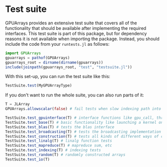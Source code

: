 # Test suite

GPUArrays provides an extensive test suite that covers all of the functionality that should
be available after implementing the required interfaces. This test suite is part of this
package, but for dependency reasons it is not available when importing the package. Instead,
you should include the code from your `runtests.jl` as follows:

```julia
import GPUArrays
gpuarrays = pathof(GPUArrays)
gpuarrays_root = dirname(dirname(gpuarrays))
include(joinpath(gpuarrays_root, "test", "testsuite.jl"))
```

With this set-up, you can run the test suite like this:

```julia
TestSuite.test(MyGPUArrayType)
```
If you don't want to run the whole suite, you can also run parts of it:


```julia
T = JLArray
GPUArrays.allowscalar(false) # fail tests when slow indexing path into Array type is used.

TestSuite.test_gpuinterface(T) # interface functions like gpu_call, threadidx, etc
TestSuite.test_base(T) # basic functionality like launching a kernel on the GPU and Base operations
TestSuite.test_blas(T) # tests the blas interface
TestSuite.test_broadcasting(T) # tests the broadcasting implementation
TestSuite.test_construction(T) # tests all kinds of different ways of constructing the array
TestSuite.test_linalg(T) # linalg function tests
TestSuite.test_mapreduce(T) # mapreduce sum, etc
TestSuite.test_indexing(T) # indexing tests
TestSuite.test_random(T) # randomly constructed arrays
TestSuite.test_io(T)
```
